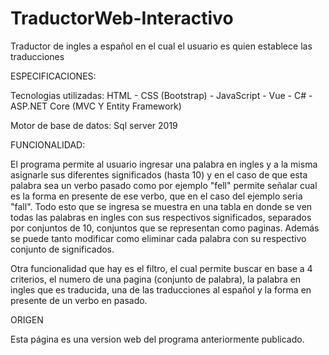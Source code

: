 # TraductorWeb-Interactivo
Traductor de ingles a español en el cual el usuario es quien establece las traducciones

ESPECIFICACIONES:

Tecnologias utilizadas: HTML - CSS (Bootstrap) - JavaScript - Vue - C# - ASP.NET Core (MVC Y Entity Framework)

Motor de base de datos: Sql server 2019

FUNCIONALIDAD:

El programa permite al usuario ingresar una palabra en ingles y a la misma asignarle sus diferentes significados (hasta 10) y en el caso de que esta palabra
sea un verbo pasado como por ejemplo "fell" permite señalar cual es la forma en presente de ese verbo, que en el caso del ejemplo seria "fall". Todo esto que se ingresa
se muestra en una tabla en donde se ven todas las palabras en ingles con sus respectivos significados, separados por conjuntos de 10, conjuntos que se representan como
paginas. Además se puede tanto modificar como eliminar cada palabra con su respectivo conjunto de significados. 

Otra funcionalidad que hay es el filtro, el cual permite buscar en base a 4 criterios, el numero de una pagina (conjunto de palabra), la palabra en ingles que es traducida,
una de las traducciones al español y la forma en presente de un verbo en pasado.

ORIGEN

Esta página es una version web del programa anteriormente publicado.
